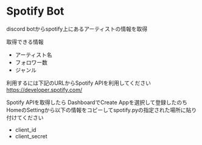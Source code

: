 # Spotify Bot
discord botからspotify上にあるアーティストの情報を取得

取得できる情報
- アーティスト名
- フォロワー数
- ジャンル

利用するには下記のURLからSpotify APIを利用してください<br>
https://developer.spotify.com/

Spotify APIを取得したら
DashboardでCreate Appを選択して登録したのち<br>
HomeのSettingから以下の情報をコピーしてspotify.pyの指定された場所に貼り付けてください
- client_id
- client_secret
<br>
